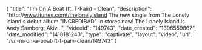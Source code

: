 {
    "title": "I'm On A Boat (ft. T-Pain) - Clean",
    "description": "http:\/\/www.itunes.com\/thelonelyisland The new single from The Lonely Island's debut album \"INCREDIBAD\" In stores now! The Lonely Island is Andy Samberg, Akiv...",
    "videoid": "149743",
    "date_created": "1396559867",
    "date_modified": "1418181243",
    "type": "captivate",
    "layout": "video",
    "url": "\/v\/i-m-on-a-boat-ft-t-pain-clean\/149743"
}